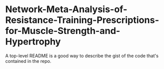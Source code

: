 # Network-Meta-Analysis-of-Resistance-Training-Prescriptions-for-Muscle-Strength-and-Hypertrophy

A top-level README is a good way to describe the gist of the code that's contained in the repo.

